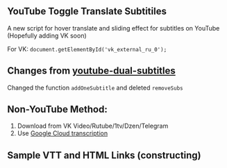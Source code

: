 ## YouTube Toggle Translate Subtitiles

A new script for hover translate and sliding effect for subtitles on YouTube (Hopefully adding VK soon)

For VK: `document.getElementById('vk_external_ru_0');`

## Changes from [youtube-dual-subtitles](https://github.com/jimchen2/youtube-dual-subtitles)

Changed the function `addOneSubtitle` and deleted `removeSubs`

## Non-YouTube Method:

1. Download from VK Video/Rutube/1tv/Dzen/Telegram
2. Use [Google Cloud transcription](https://cloud.google.com/speech-to-text/docs/async-time-offsets)

## Sample VTT and HTML Links (constructing)
